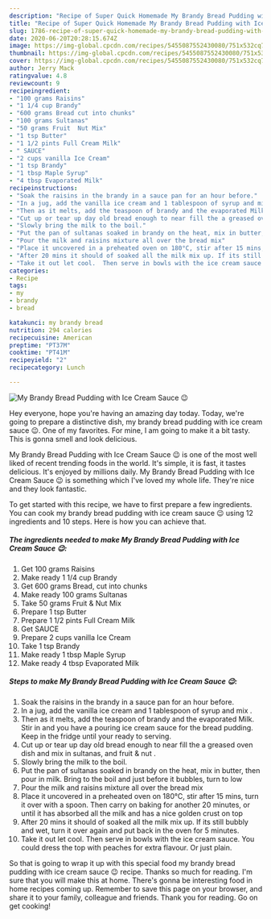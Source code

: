 ```yaml
---
description: "Recipe of Super Quick Homemade My Brandy Bread Pudding with Ice Cream Sauce 😉"
title: "Recipe of Super Quick Homemade My Brandy Bread Pudding with Ice Cream Sauce 😉"
slug: 1786-recipe-of-super-quick-homemade-my-brandy-bread-pudding-with-ice-cream-sauce
date: 2020-06-20T20:28:15.674Z
image: https://img-global.cpcdn.com/recipes/5455087552430080/751x532cq70/my-brandy-bread-pudding-with-ice-cream-sauce-😉-recipe-main-photo.jpg
thumbnail: https://img-global.cpcdn.com/recipes/5455087552430080/751x532cq70/my-brandy-bread-pudding-with-ice-cream-sauce-😉-recipe-main-photo.jpg
cover: https://img-global.cpcdn.com/recipes/5455087552430080/751x532cq70/my-brandy-bread-pudding-with-ice-cream-sauce-😉-recipe-main-photo.jpg
author: Jerry Mack
ratingvalue: 4.8
reviewcount: 9
recipeingredient:
- "100 grams Raisins"
- "1 1/4 cup Brandy"
- "600 grams Bread cut into chunks"
- "100 grams Sultanas"
- "50 grams Fruit  Nut Mix"
- "1 tsp Butter"
- "1 1/2 pints Full Cream Milk"
- " SAUCE"
- "2 cups vanilla Ice Cream"
- "1 tsp Brandy"
- "1 tbsp Maple Syrup"
- "4 tbsp Evaporated Milk"
recipeinstructions:
- "Soak the raisins in the brandy in a sauce pan for an hour before."
- "In a jug, add the vanilla ice cream and 1 tablespoon of syrup and mix ."
- "Then as it melts, add the teaspoon of brandy and the evaporated Milk. Stir in and you have a pouring ice cream sauce  for the bread pudding. Keep in the fridge until your ready to serving."
- "Cut up or tear up day old bread enough to near fill the a greased oven dish and mix in sultanas, and fruit &amp; nut ."
- "Slowly bring the milk to the boil."
- "Put the pan of sultanas soaked in brandy on the heat, mix in butter, then pour in milk. Bring to the boil and just before it bubbles, turn to low"
- "Pour the milk and raisins mixture all over the bread mix"
- "Place it uncovered in a preheated oven on 180°C, stir after 15 mins, turn it over with a spoon. Then carry on baking for another 20 minutes, or until it has absorbed all the milk and has a nice golden crust on top"
- "After 20 mins it should of soaked all the milk mix up. If its still bubbly and wet, turn it over again and put back in the oven for 5 minutes."
- "Take it out let cool.  Then serve in bowls with the ice cream sauce. You could dress the top with peaches for extra flavour. Or just plain."
categories:
- Recipe
tags:
- my
- brandy
- bread

katakunci: my brandy bread 
nutrition: 294 calories
recipecuisine: American
preptime: "PT37M"
cooktime: "PT41M"
recipeyield: "2"
recipecategory: Lunch

---
```



![My Brandy Bread Pudding with Ice Cream Sauce 😉](https://img-global.cpcdn.com/recipes/5455087552430080/751x532cq70/my-brandy-bread-pudding-with-ice-cream-sauce-😉-recipe-main-photo.jpg)

Hey everyone, hope you're having an amazing day today. Today, we're going to prepare a distinctive dish, my brandy bread pudding with ice cream sauce 😉. One of my favorites. For mine, I am going to make it a bit tasty. This is gonna smell and look delicious.

My Brandy Bread Pudding with Ice Cream Sauce 😉 is one of the most well liked of recent trending foods in the world. It's simple, it is fast, it tastes delicious. It's enjoyed by millions daily. My Brandy Bread Pudding with Ice Cream Sauce 😉 is something which I've loved my whole life. They're nice and they look fantastic.




To get started with this recipe, we have to first prepare a few ingredients. You can cook my brandy bread pudding with ice cream sauce 😉 using 12 ingredients and 10 steps. Here is how you can achieve that.

<!--inarticleads1-->

##### The ingredients needed to make My Brandy Bread Pudding with Ice Cream Sauce 😉:

1. Get 100 grams Raisins
1. Make ready 1 1/4 cup Brandy
1. Get 600 grams Bread, cut into chunks
1. Make ready 100 grams Sultanas
1. Take 50 grams Fruit &amp; Nut Mix
1. Prepare 1 tsp Butter
1. Prepare 1 1/2 pints Full Cream Milk
1. Get  SAUCE
1. Prepare 2 cups vanilla Ice Cream
1. Take 1 tsp Brandy
1. Make ready 1 tbsp Maple Syrup
1. Make ready 4 tbsp Evaporated Milk




<!--inarticleads2-->

##### Steps to make My Brandy Bread Pudding with Ice Cream Sauce 😉:

1. Soak the raisins in the brandy in a sauce pan for an hour before.
1. In a jug, add the vanilla ice cream and 1 tablespoon of syrup and mix .
1. Then as it melts, add the teaspoon of brandy and the evaporated Milk. Stir in and you have a pouring ice cream sauce  for the bread pudding. Keep in the fridge until your ready to serving.
1. Cut up or tear up day old bread enough to near fill the a greased oven dish and mix in sultanas, and fruit &amp; nut .
1. Slowly bring the milk to the boil.
1. Put the pan of sultanas soaked in brandy on the heat, mix in butter, then pour in milk. Bring to the boil and just before it bubbles, turn to low
1. Pour the milk and raisins mixture all over the bread mix
1. Place it uncovered in a preheated oven on 180°C, stir after 15 mins, turn it over with a spoon. Then carry on baking for another 20 minutes, or until it has absorbed all the milk and has a nice golden crust on top
1. After 20 mins it should of soaked all the milk mix up. If its still bubbly and wet, turn it over again and put back in the oven for 5 minutes.
1. Take it out let cool.  Then serve in bowls with the ice cream sauce. You could dress the top with peaches for extra flavour. Or just plain.




So that is going to wrap it up with this special food my brandy bread pudding with ice cream sauce 😉 recipe. Thanks so much for reading. I'm sure that you will make this at home. There's gonna be interesting food in home recipes coming up. Remember to save this page on your browser, and share it to your family, colleague and friends. Thank you for reading. Go on get cooking!
